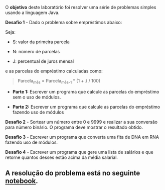 O **objetivo** deste laboratório foi resolver uma série de problemas simples usando a linguagem Java. 

**Desafio 1** - Dado o problema sobre empréstimos abaixo:

Seja:

* S: valor da primeira parcela

* N: número de parcelas

* J: percentual de juros mensal

e as parcelas do empréstimo calculadas como:

> Parcela<sub>mês</sub> = Parcela<sub>mês-1</sub> * (1 + `J` / 100)

* **Parte 1:** Escrever um programa que calcule as parcelas do empréstimo sem o uso de módulos.

* **Parte 2:** Escrever um programa que calcule as parcelas do empréstimo fazendo uso de módulos
  
**Desafio 2** - Sortear um número entre 0 e 9999 e realizar a sua conversão para número binário. O programa deve mostrar o resultado obtido.

**Desafio 3** - Escrever um programa que converta uma fita de DNA em RNA fazendo uso de módulos.

**Desafio 4** - Escrever um programa que gere uma lista de salários e que retorne quantos desses estão acima da média salarial.

## A resolução do problema está no seguinte [notebook](https://github.com/HannahPlath/MC322/blob/main/Lab02/notebook/lab02-java-estruturas-ra198642.ipynb).
